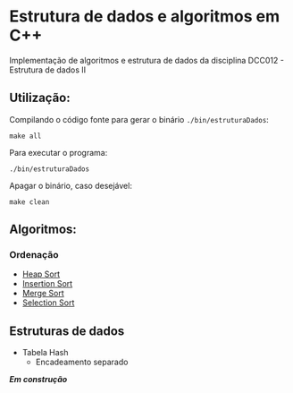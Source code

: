 # Estrutura de dados e algoritmos em C++

Implementação de algoritmos e estrutura de dados da disciplina DCC012 - Estrutura de dados II

## Utilização:

Compilando o código fonte para gerar o binário `./bin/estruturaDados`:

`make all`

Para executar o programa:

`./bin/estruturaDados`

Apagar o binário, caso desejável:

`make clean`

## Algoritmos:

### Ordenação

*  [Heap Sort](https://pt.wikipedia.org/wiki/Heapsort)
*  [Insertion Sort](https://pt.wikipedia.org/wiki/Insertion_sort)
*  [Merge Sort](https://pt.wikipedia.org/wiki/Merge_sort)
*  [Selection Sort](https://pt.wikipedia.org/wiki/Selection_sort)

## Estruturas de dados

*  Tabela Hash
   *  Encadeamento separado

***Em construção***

